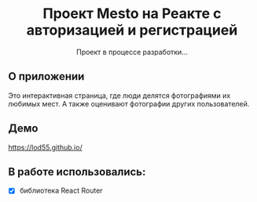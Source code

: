 <h1 align="center">
  Проект Mesto на Реакте с авторизацией и регистрацией
</h1>

<p align="center">
  Проект в процессе разработки...
</p>


## О приложении
Это интерактивная страница, где люди делятся фотографиями их любимых мест.
А также оценивают фотографии других пользователей.

## Демо
https://lod55.github.io/

## В работе использовались:
- [X] библиотека React Router
